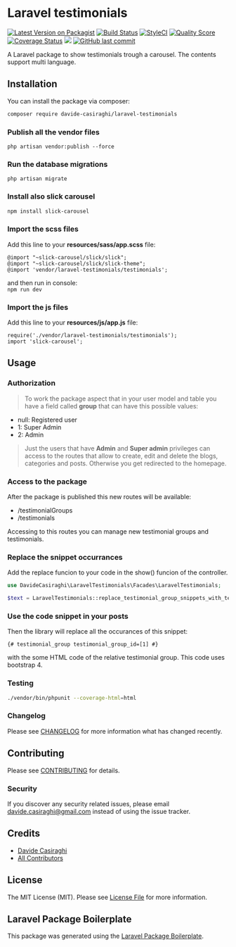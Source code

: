 # Laravel testimonials

[![Latest Version on Packagist](https://img.shields.io/packagist/v/davide-casiraghi/laravel-testimonials.svg?style=flat-square)](https://packagist.org/packages/davide-casiraghi/laravel-testimonials)
[![Build Status](https://img.shields.io/travis/davide-casiraghi/laravel-testimonials/master.svg?style=flat-square)](https://travis-ci.org/davide-casiraghi/laravel-testimonials)
[![StyleCI](https://styleci.io/repos/197168921/shield?style=flat-square)](https://styleci.io/repos/197168921)
[![Quality Score](https://img.shields.io/scrutinizer/g/davide-casiraghi/laravel-testimonials.svg?style=flat-square)](https://scrutinizer-ci.com/g/davide-casiraghi/laravel-testimonials)
[![Coverage Status](https://scrutinizer-ci.com/g/davide-casiraghi/laravel-testimonials/badges/coverage.png?b=master)](https://scrutinizer-ci.com/g/davide-casiraghi/laravel-testimonials/)
<a href="https://codeclimate.com/github/davide-casiraghi/laravel-testimonials/maintainability"><img src="https://api.codeclimate.com/v1/badges/fb6eef8ed50ad33b8f28/maintainability" /></a>
[![GitHub last commit](https://img.shields.io/github/last-commit/davide-casiraghi/laravel-testimonials.svg)](https://github.com/davide-casiraghi/laravel-testimonials) 

A Laravel package to show testimonials trough a carousel. The contents support multi language.

## Installation

You can install the package via composer:

```bash
composer require davide-casiraghi/laravel-testimonials
```

### Publish all the vendor files
```php artisan vendor:publish --force```

### Run the database migrations
```php artisan migrate```

### Install also slick carousel

```bash
npm install slick-carousel
```

### Import the scss files
Add this line to your **resources/sass/app.scss** file:  

```
@import "~slick-carousel/slick/slick";
@import "~slick-carousel/slick/slick-theme";
@import 'vendor/laravel-testimonials/testimonials';
```   

and then run in console:  
```npm run dev```  

### Import the js files
Add this line to your **resources/js/app.js** file:  
``` 
require('./vendor/laravel-testimonials/testimonials');   
import 'slick-carousel';    
```

## Usage

### Authorization
> To work the package aspect that in your user model and table you have a field called **group** that can have this possible values:
- null: Registered user 
- 1: Super Admin
- 2: Admin

> Just the users that have **Admin** and **Super admin** privileges can access to the routes that allow to create, edit and delete the blogs, categories and posts. Otherwise you get redirected to the homepage.

### Access to the package
After the package is published this new routes will be available:
- /testimonialGroups
- /testimonials

Accessing to this routes you can manage new testimonial groups and testimonials.

### Replace the snippet occurrances

Add the replace funcion to your code in the show() funcion of the controller.

``` php
use DavideCasiraghi\LaravelTestimonials\Facades\LaravelTestimonials;  

$text = LaravelTestimonials::replace_testimonial_group_snippets_with_template($text);
```

### Use the code snippet in your posts   
Then the library will replace all the occurances of this snippet:   

```{# testimonial_group testimonial_group_id=[1] #} ```   

with the some HTML code of the relative testimonial group. This code uses bootstrap 4.

### Testing

``` bash
./vendor/bin/phpunit --coverage-html=html
```

### Changelog

Please see [CHANGELOG](CHANGELOG.md) for more information what has changed recently.

## Contributing

Please see [CONTRIBUTING](CONTRIBUTING.md) for details.

### Security

If you discover any security related issues, please email davide.casiraghi@gmail.com instead of using the issue tracker.

## Credits

- [Davide Casiraghi](https://github.com/davide-casiraghi)
- [All Contributors](../../contributors)

## License

The MIT License (MIT). Please see [License File](LICENSE.md) for more information.

## Laravel Package Boilerplate

This package was generated using the [Laravel Package Boilerplate](https://laravelpackageboilerplate.com).
